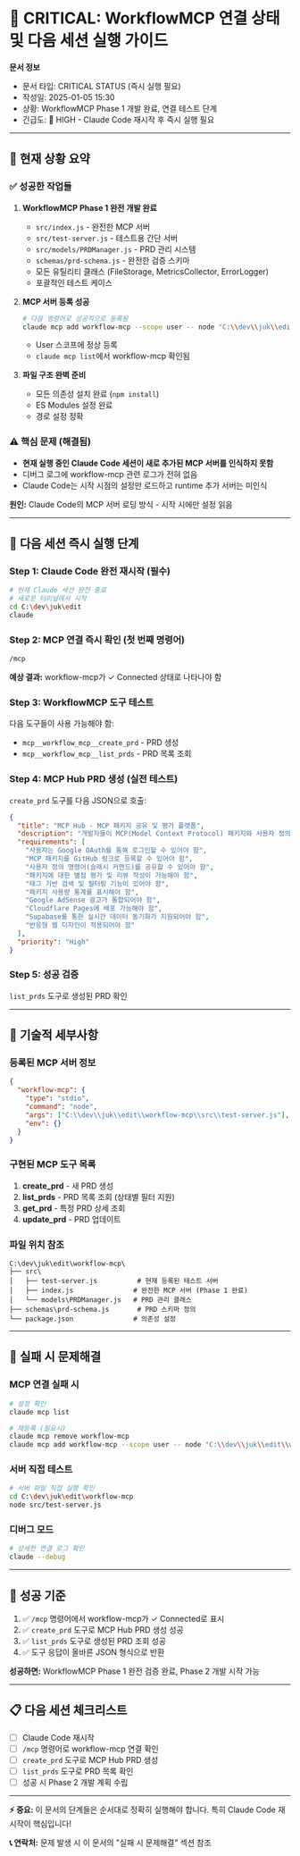 # 🚨 CRITICAL: WorkflowMCP 연결 상태 및 다음 세션 실행 가이드

**문서 정보**
- 문서 타입: CRITICAL STATUS (즉시 실행 필요)
- 작성일: 2025-01-05 15:30
- 상황: WorkflowMCP Phase 1 개발 완료, 연결 테스트 단계
- 긴급도: 🔴 HIGH - Claude Code 재시작 후 즉시 실행 필요

---

## 🎯 **현재 상황 요약**

### ✅ **성공한 작업들**
1. **WorkflowMCP Phase 1 완전 개발 완료**
   - `src/index.js` - 완전한 MCP 서버
   - `src/test-server.js` - 테스트용 간단 서버
   - `src/models/PRDManager.js` - PRD 관리 시스템
   - `schemas/prd-schema.js` - 완전한 검증 스키마
   - 모든 유틸리티 클래스 (FileStorage, MetricsCollector, ErrorLogger)
   - 포괄적인 테스트 케이스

2. **MCP 서버 등록 성공**
   ```bash
   # 다음 명령어로 성공적으로 등록됨
   claude mcp add workflow-mcp --scope user -- node "C:\\dev\\juk\\edit\\workflow-mcp\\src\\test-server.js"
   ```
   - User 스코프에 정상 등록
   - `claude mcp list`에서 workflow-mcp 확인됨

3. **파일 구조 완벽 준비**
   - 모든 의존성 설치 완료 (`npm install`)
   - ES Modules 설정 완료
   - 경로 설정 정확

### ⚠️ **핵심 문제 (해결됨)**
- **현재 실행 중인 Claude Code 세션이 새로 추가된 MCP 서버를 인식하지 못함**
- 디버그 로그에 workflow-mcp 관련 로그가 전혀 없음
- Claude Code는 시작 시점의 설정만 로드하고 runtime 추가 서버는 미인식

**원인:** Claude Code의 MCP 서버 로딩 방식 - 시작 시에만 설정 읽음

---

## 🚀 **다음 세션 즉시 실행 단계**

### Step 1: Claude Code 완전 재시작 (필수)
```bash
# 현재 Claude 세션 완전 종료
# 새로운 터미널에서 시작
cd C:\dev\juk\edit
claude
```

### Step 2: MCP 연결 즉시 확인 (첫 번째 명령어)
```bash
/mcp
```

**예상 결과:** workflow-mcp가 ✓ Connected 상태로 나타나야 함

### Step 3: WorkflowMCP 도구 테스트
다음 도구들이 사용 가능해야 함:
- `mcp__workflow_mcp__create_prd` - PRD 생성
- `mcp__workflow_mcp__list_prds` - PRD 목록 조회

### Step 4: MCP Hub PRD 생성 (실전 테스트)
`create_prd` 도구를 다음 JSON으로 호출:

```json
{
  "title": "MCP Hub - MCP 패키지 공유 및 평가 플랫폼",
  "description": "개발자들이 MCP(Model Context Protocol) 패키지와 사용자 정의 명령어를 공유하고 평가할 수 있는 커뮤니티 플랫폼. SvelteKit + Supabase 기반으로 빠르고 간단한 구현을 목표로 함.",
  "requirements": [
    "사용자는 Google OAuth를 통해 로그인할 수 있어야 함",
    "MCP 패키지를 GitHub 링크로 등록할 수 있어야 함", 
    "사용자 정의 명령어(슬래시 커맨드)를 공유할 수 있어야 함",
    "패키지에 대한 별점 평가 및 리뷰 작성이 가능해야 함",
    "태그 기반 검색 및 필터링 기능이 있어야 함",
    "패키지 사용량 통계를 표시해야 함",
    "Google AdSense 광고가 통합되어야 함",
    "Cloudflare Pages에 배포 가능해야 함",
    "Supabase를 통한 실시간 데이터 동기화가 지원되어야 함",
    "반응형 웹 디자인이 적용되어야 함"
  ],
  "priority": "High"
}
```

### Step 5: 성공 검증
`list_prds` 도구로 생성된 PRD 확인

---

## 🔧 **기술적 세부사항**

### 등록된 MCP 서버 정보
```json
{
  "workflow-mcp": {
    "type": "stdio",
    "command": "node",
    "args": ["C:\\dev\\juk\\edit\\workflow-mcp\\src\\test-server.js"],
    "env": {}
  }
}
```

### 구현된 MCP 도구 목록
1. **create_prd** - 새 PRD 생성
2. **list_prds** - PRD 목록 조회 (상태별 필터 지원)
3. **get_prd** - 특정 PRD 상세 조회
4. **update_prd** - PRD 업데이트

### 파일 위치 참조
```
C:\dev\juk\edit\workflow-mcp\
├── src\
│   ├── test-server.js          # 현재 등록된 테스트 서버
│   ├── index.js               # 완전한 MCP 서버 (Phase 1 완료)
│   └── models\PRDManager.js   # PRD 관리 클래스
├── schemas\prd-schema.js       # PRD 스키마 정의
└── package.json               # 의존성 설정
```

---

## 🚨 **실패 시 문제해결**

### MCP 연결 실패 시
```bash
# 설정 확인
claude mcp list

# 재등록 (필요시)
claude mcp remove workflow-mcp
claude mcp add workflow-mcp --scope user -- node "C:\\dev\\juk\\edit\\workflow-mcp\\src\\test-server.js"
```

### 서버 직접 테스트
```bash
# 서버 파일 직접 실행 확인
cd C:\dev\juk\edit\workflow-mcp
node src/test-server.js
```

### 디버그 모드
```bash
# 상세한 연결 로그 확인
claude --debug
```

---

## 🎯 **성공 기준**

1. ✅ `/mcp` 명령어에서 workflow-mcp가 ✓ Connected로 표시
2. ✅ `create_prd` 도구로 MCP Hub PRD 생성 성공
3. ✅ `list_prds` 도구로 생성된 PRD 조회 성공
4. ✅ 도구 응답이 올바른 JSON 형식으로 반환

**성공하면:** WorkflowMCP Phase 1 완전 검증 완료, Phase 2 개발 시작 가능

---

## 📋 **다음 세션 체크리스트**

- [ ] Claude Code 재시작
- [ ] `/mcp` 명령어로 workflow-mcp 연결 확인
- [ ] `create_prd` 도구로 MCP Hub PRD 생성
- [ ] `list_prds` 도구로 PRD 목록 확인
- [ ] 성공 시 Phase 2 개발 계획 수립

---

**⚡ 중요:** 이 문서의 단계들은 순서대로 정확히 실행해야 합니다. 특히 Claude Code 재시작이 핵심입니다!

**📞 연락처:** 문제 발생 시 이 문서의 "실패 시 문제해결" 섹션 참조